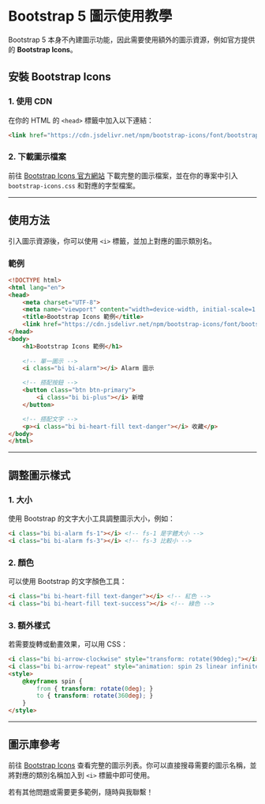 # Bootstrap 5 圖示使用教學

Bootstrap 5 本身不內建圖示功能，因此需要使用額外的圖示資源，例如官方提供的 **Bootstrap Icons**。

## 安裝 Bootstrap Icons

### 1. 使用 CDN
在你的 HTML 的 `<head>` 標籤中加入以下連結：
```html
<link href="https://cdn.jsdelivr.net/npm/bootstrap-icons/font/bootstrap-icons.css" rel="stylesheet">
```

### 2. 下載圖示檔案
前往 [Bootstrap Icons 官方網站](https://icons.getbootstrap.com/) 下載完整的圖示檔案，並在你的專案中引入 `bootstrap-icons.css` 和對應的字型檔案。

---

## 使用方法
引入圖示資源後，你可以使用 `<i>` 標籤，並加上對應的圖示類別名。

### 範例
```html
<!DOCTYPE html>
<html lang="en">
<head>
    <meta charset="UTF-8">
    <meta name="viewport" content="width=device-width, initial-scale=1.0">
    <title>Bootstrap Icons 範例</title>
    <link href="https://cdn.jsdelivr.net/npm/bootstrap-icons/font/bootstrap-icons.css" rel="stylesheet">
</head>
<body>
    <h1>Bootstrap Icons 範例</h1>
    
    <!-- 單一圖示 -->
    <i class="bi bi-alarm"></i> Alarm 圖示

    <!-- 搭配按鈕 -->
    <button class="btn btn-primary">
        <i class="bi bi-plus"></i> 新增
    </button>

    <!-- 搭配文字 -->
    <p><i class="bi bi-heart-fill text-danger"></i> 收藏</p>
</body>
</html>
```

---

## 調整圖示樣式

### 1. 大小
使用 Bootstrap 的文字大小工具調整圖示大小，例如：
```html
<i class="bi bi-alarm fs-1"></i> <!-- fs-1 是字體大小 -->
<i class="bi bi-alarm fs-3"></i> <!-- fs-3 比較小 -->
```

### 2. 顏色
可以使用 Bootstrap 的文字顏色工具：
```html
<i class="bi bi-heart-fill text-danger"></i> <!-- 紅色 -->
<i class="bi bi-heart-fill text-success"></i> <!-- 綠色 -->
```

### 3. 額外樣式
若需要旋轉或動畫效果，可以用 CSS：
```html
<i class="bi bi-arrow-clockwise" style="transform: rotate(90deg);"></i> <!-- 旋轉 -->
<i class="bi bi-arrow-repeat" style="animation: spin 2s linear infinite;"></i> <!-- 動畫 -->
<style>
    @keyframes spin {
        from { transform: rotate(0deg); }
        to { transform: rotate(360deg); }
    }
</style>
```

---

## 圖示庫參考
前往 [Bootstrap Icons](https://icons.getbootstrap.com/) 查看完整的圖示列表。你可以直接搜尋需要的圖示名稱，並將對應的類別名稱加入到 `<i>` 標籤中即可使用。

若有其他問題或需要更多範例，隨時與我聯繫！

